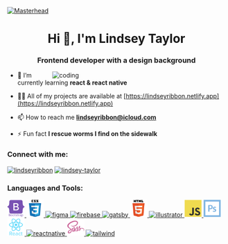 [![Masterhead](https://previews.123rf.com/images/elenabsl/elenabsl1509/elenabsl150900055/45073782-web-et-développeur-de-logiciels-bannière-avec-bar-et-seacrh-ligne-mince-objets-et-outils-de-travail-.jpg)](https://lindseyribbon.netlify.com)
<h1 align="center">Hi 👋, I'm Lindsey Taylor</h1>
<h3 align="center">Frontend developer with a design background</h3>
<img align="right" alt="coding" width="400" src="https://c.tenor.com/FP3KLUuiKOkAAAAC/computer-typing.gif" />

- 🌱 I’m currently learning **react & react native**

- 👨‍💻 All of my projects are available at [https://lindseyribbon.netlify.app](https://lindseyribbon.netlify.app)

- 📫 How to reach me **lindseyribbon@icloud.com**

- ⚡ Fun fact **I rescue worms I find on the sidewalk**

<h3 align="left">Connect with me:</h3>
<p align="left">
<a href="https://twitter.com/lindseyribbon" target="blank"><img align="center" src="https://raw.githubusercontent.com/rahuldkjain/github-profile-readme-generator/master/src/images/icons/Social/twitter.svg" alt="lindseyribbon" height="30" width="40" /></a>
<a href="https://linkedin.com/in/lindsey-taylor" target="blank"><img align="center" src="https://raw.githubusercontent.com/rahuldkjain/github-profile-readme-generator/master/src/images/icons/Social/linked-in-alt.svg" alt="lindsey-taylor" height="30" width="40" /></a>
</p>

<h3 align="left">Languages and Tools:</h3>
<p align="left"> <a href="https://getbootstrap.com" target="_blank" rel="noreferrer"> <img src="https://raw.githubusercontent.com/devicons/devicon/master/icons/bootstrap/bootstrap-plain-wordmark.svg" alt="bootstrap" width="40" height="40"/> </a> <a href="https://www.w3schools.com/css/" target="_blank" rel="noreferrer"> <img src="https://raw.githubusercontent.com/devicons/devicon/master/icons/css3/css3-original-wordmark.svg" alt="css3" width="40" height="40"/> </a> <a href="https://www.figma.com/" target="_blank" rel="noreferrer"> <img src="https://www.vectorlogo.zone/logos/figma/figma-icon.svg" alt="figma" width="40" height="40"/> </a> <a href="https://firebase.google.com/" target="_blank" rel="noreferrer"> <img src="https://www.vectorlogo.zone/logos/firebase/firebase-icon.svg" alt="firebase" width="40" height="40"/> </a> <a href="https://www.gatsbyjs.com/" target="_blank" rel="noreferrer"> <img src="https://www.vectorlogo.zone/logos/gatsbyjs/gatsbyjs-icon.svg" alt="gatsby" width="40" height="40"/> </a> <a href="https://www.w3.org/html/" target="_blank" rel="noreferrer"> <img src="https://raw.githubusercontent.com/devicons/devicon/master/icons/html5/html5-original-wordmark.svg" alt="html5" width="40" height="40"/> </a> <a href="https://www.adobe.com/in/products/illustrator.html" target="_blank" rel="noreferrer"> <img src="https://www.vectorlogo.zone/logos/adobe_illustrator/adobe_illustrator-icon.svg" alt="illustrator" width="40" height="40"/> </a> <a href="https://developer.mozilla.org/en-US/docs/Web/JavaScript" target="_blank" rel="noreferrer"> <img src="https://raw.githubusercontent.com/devicons/devicon/master/icons/javascript/javascript-original.svg" alt="javascript" width="40" height="40"/> </a> <a href="https://www.photoshop.com/en" target="_blank" rel="noreferrer"> <img src="https://raw.githubusercontent.com/devicons/devicon/master/icons/photoshop/photoshop-line.svg" alt="photoshop" width="40" height="40"/> </a> <a href="https://reactjs.org/" target="_blank" rel="noreferrer"> <img src="https://raw.githubusercontent.com/devicons/devicon/master/icons/react/react-original-wordmark.svg" alt="react" width="40" height="40"/> </a> <a href="https://reactnative.dev/" target="_blank" rel="noreferrer"> <img src="https://reactnative.dev/img/header_logo.svg" alt="reactnative" width="40" height="40"/> </a> <a href="https://sass-lang.com" target="_blank" rel="noreferrer"> <img src="https://raw.githubusercontent.com/devicons/devicon/master/icons/sass/sass-original.svg" alt="sass" width="40" height="40"/> </a> <a href="https://tailwindcss.com/" target="_blank" rel="noreferrer"> <img src="https://www.vectorlogo.zone/logos/tailwindcss/tailwindcss-icon.svg" alt="tailwind" width="40" height="40"/> </a> </p>
<!-- 
<p><img align="left" src="https://github-readme-stats.vercel.app/api/top-langs?username=lindseyl0u&show_icons=true&locale=en&layout=compact" alt="lindseyl0u" /></p>

<p>&nbsp;<img align="center" src="https://github-readme-stats.vercel.app/api?username=lindseyl0u&show_icons=true&locale=en" alt="lindseyl0u" /></p>

<p><img align="center" src="https://github-readme-streak-stats.herokuapp.com/?user=lindseyl0u&" alt="lindseyl0u" /></p> -->
